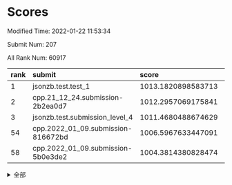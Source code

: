 # Scores

Modified Time: 2022-01-22 11:53:34

Submit Num: 207

All Rank Num: 60917

| rank |               submit               |       score        |       sigma        | pk_num |
| :--- | :--------------------------------- | :----------------- | :----------------- | :----- |
| 1    | jsonzb.test.test_1                 | 1013.1820898583713 | 0.8162907373718081 | 1180   |
| 2    | cpp.21_12_24.submission-2b2ea0d7   | 1012.2957069175841 | 0.799454688590418  | 1176   |
| 3    | jsonzb.test.submission_level_4     | 1011.4680488674629 | 0.7759826718317276 | 1173   |
| 54   | cpp.2022_01_09.submission-816672bd | 1006.5967633447091 | 0.7314527890827281 | 1173   |
| 58   | cpp.2022_01_09.submission-5b0e3de2 | 1004.3814380828474 | 0.7176930784822728 | 1180   |


<details>
<summary>全部</summary>

| rank |                 submit                 |       score        |       sigma        | pk_num |
| :--- | :------------------------------------- | :----------------- | :----------------- | :----- |
| 1    | jsonzb.test.test_1                     | 1013.1820898583713 | 0.8162907373718081 | 1180   |
| 2    | cpp.21_12_24.submission-2b2ea0d7       | 1012.2957069175841 | 0.799454688590418  | 1176   |
| 3    | jsonzb.test.submission_level_4         | 1011.4680488674629 | 0.7759826718317276 | 1173   |
| 4    | gobigger.level_3.submission_level_3_42 | 1011.3618490997114 | 0.7714138103167691 | 1176   |
| 5    | gobigger.level_3.submission_level_3_45 | 1011.2296056997175 | 0.7794375456042765 | 1176   |
| 6    | gobigger.level_3.submission_level_3_25 | 1011.0651359490944 | 0.7833093210253769 | 1176   |
| 7    | gobigger.level_3.submission_level_3_15 | 1010.7701723354718 | 0.7736958325189977 | 1177   |
| 8    | gobigger.level_3.submission_level_3_37 | 1010.7267583257379 | 0.7698042563189316 | 1177   |
| 9    | gobigger.level_3.submission_level_3_5  | 1010.6298478108777 | 0.7613914943523846 | 1177   |
| 10   | gobigger.level_3.submission_level_3_41 | 1010.6237387706027 | 0.7760768633083828 | 1178   |
| 11   | gobigger.level_3.submission_level_3_29 | 1010.532547600439  | 0.7630579077849499 | 1175   |
| 12   | gobigger.level_3.submission_level_3_1  | 1010.3752412335608 | 0.7529778606540412 | 1181   |
| 13   | gobigger.level_3.submission_level_3_35 | 1010.3341228155327 | 0.7491261598835264 | 1176   |
| 14   | gobigger.level_3.submission_level_3_40 | 1010.3290952086526 | 0.7822608733591072 | 1184   |
| 15   | gobigger.level_3.submission_level_3_32 | 1010.3085030935474 | 0.7341761795814318 | 1173   |
| 16   | gobigger.level_3.submission_level_3_24 | 1010.2663650689093 | 0.7481239992155713 | 1179   |
| 17   | gobigger.level_3.submission_level_3_49 | 1010.2559522426759 | 0.7661110127530304 | 1177   |
| 18   | gobigger.level_3.submission_level_3_39 | 1010.2468338575636 | 0.7472956556892135 | 1182   |
| 19   | gobigger.level_3.submission_level_3_34 | 1010.2095645486041 | 0.7389663922295724 | 1176   |
| 20   | gobigger.level_3.submission_level_3_4  | 1010.1475096001055 | 0.7760508097494364 | 1183   |
| 21   | gobigger.level_3.submission_level_3_23 | 1010.1044810543295 | 0.753859803463999  | 1174   |
| 22   | gobigger.level_3.submission_level_3_6  | 1010.0619699320779 | 0.7650061539926639 | 1176   |
| 23   | gobigger.level_3.submission_level_3_13 | 1009.9821271754805 | 0.7659553122098918 | 1176   |
| 24   | gobigger.level_3.submission_level_3_8  | 1009.9744420371206 | 0.7777444383311923 | 1181   |
| 25   | gobigger.level_3.submission_level_3_21 | 1009.8940843428207 | 0.7447111146556143 | 1175   |
| 26   | gobigger.level_3.submission_level_3_46 | 1009.7843093752296 | 0.758528390069727  | 1176   |
| 27   | gobigger.level_3.submission_level_3_30 | 1009.778588742791  | 0.7853871084068997 | 1179   |
| 28   | gobigger.level_3.submission_level_3_20 | 1009.7451927681834 | 0.7384989702584245 | 1179   |
| 29   | gobigger.level_3.submission_level_3_22 | 1009.7368634469764 | 0.7478039087603134 | 1177   |
| 30   | gobigger.level_3.submission_level_3_44 | 1009.6461918984891 | 0.7516020498261082 | 1177   |
| 31   | gobigger.level_3.submission_level_3_18 | 1009.6323076403962 | 0.7742660544404959 | 1181   |
| 32   | gobigger.level_3.submission_level_3_11 | 1009.6283511679311 | 0.7465898444938102 | 1172   |
| 33   | gobigger.level_3.submission_level_3_27 | 1009.6044758061831 | 0.7578338667562481 | 1181   |
| 34   | gobigger.level_3.submission_level_3_10 | 1009.5270594295616 | 0.7488845309678838 | 1174   |
| 35   | gobigger.level_3.submission_level_3_48 | 1009.4972250490142 | 0.754614796879183  | 1176   |
| 36   | gobigger.level_3.submission_level_3_26 | 1009.403865576383  | 0.7773435204477183 | 1182   |
| 37   | gobigger.level_3.submission_level_3_38 | 1009.3935074620216 | 0.7639253760986715 | 1175   |
| 38   | gobigger.level_3.submission_level_3_43 | 1009.3898446700734 | 0.7489042310491911 | 1178   |
| 39   | gobigger.level_3.submission_level_3_9  | 1009.2906293577145 | 0.7774269119617933 | 1176   |
| 40   | gobigger.level_3.submission_level_3_33 | 1009.1348428898253 | 0.7603375643294729 | 1178   |
| 41   | gobigger.level_3.submission_level_3_2  | 1008.9812335475411 | 0.758297726632472  | 1179   |
| 42   | gobigger.level_3.submission_level_3_28 | 1008.8967794922067 | 0.7270812395563956 | 1180   |
| 43   | gobigger.level_3.submission_level_3_17 | 1008.6908297064514 | 0.7283716709870508 | 1173   |
| 44   | gobigger.level_3.submission_level_3_12 | 1008.664084536491  | 0.7502564512119563 | 1177   |
| 45   | gobigger.level_3.submission_level_3_0  | 1008.6163460987923 | 0.7481675230512232 | 1174   |
| 46   | gobigger.level_3.submission_level_3_3  | 1008.6136604493262 | 0.7458444421658137 | 1174   |
| 47   | gobigger.level_3.submission_level_3_19 | 1008.5579745727147 | 0.7357514168080951 | 1174   |
| 48   | gobigger.level_3.submission_level_3_14 | 1008.5115971496588 | 0.7483081597870711 | 1176   |
| 49   | gobigger.level_3.submission_level_3_47 | 1008.5006927781421 | 0.7476767312283914 | 1177   |
| 50   | gobigger.level_3.submission_level_3_31 | 1008.4086168617802 | 0.7440095697259151 | 1173   |
| 51   | gobigger.level_3.submission_level_3_36 | 1008.3108858322664 | 0.7444688283498321 | 1178   |
| 52   | gobigger.level_3.submission_level_3_16 | 1008.1852112047047 | 0.7355818670631142 | 1180   |
| 53   | gobigger.level_3.submission_level_3_7  | 1007.9849865654969 | 0.752454700936699  | 1175   |
| 54   | cpp.2022_01_09.submission-816672bd     | 1006.5967633447091 | 0.7314527890827281 | 1173   |
| 55   | gobigger.level_1.submission_level_1_20 | 1005.0701647781641 | 0.7195338480418306 | 1176   |
| 56   | gobigger.level_1.submission_level_1_39 | 1004.8022846114576 | 0.7122416665884198 | 1178   |
| 57   | gobigger.level_1.submission_level_1_46 | 1004.5523418348624 | 0.710975927467601  | 1172   |
| 58   | cpp.2022_01_09.submission-5b0e3de2     | 1004.3814380828474 | 0.7176930784822728 | 1180   |
| 59   | gobigger.level_1.submission_level_1_13 | 1004.3271056472694 | 0.7109790012864972 | 1180   |
| 60   | gobigger.level_1.submission_level_1_23 | 1004.3220673501002 | 0.7162648648571927 | 1179   |
| 61   | gobigger.level_1.submission_level_1_28 | 1004.319463961258  | 0.7115594512287949 | 1178   |
| 62   | gobigger.level_1.submission_level_1_15 | 1004.1818607824932 | 0.7361693377012235 | 1176   |
| 63   | gobigger.level_1.submission_level_1_12 | 1004.1743051851025 | 0.7112387378223296 | 1173   |
| 64   | gobigger.level_1.submission_level_1_36 | 1003.9690722420479 | 0.7178340139945468 | 1182   |
| 65   | gobigger.level_1.submission_level_1_24 | 1003.9391019122436 | 0.7144603156531233 | 1176   |
| 66   | gobigger.level_1.submission_level_1_34 | 1003.8946584383897 | 0.7187239813795673 | 1178   |
| 67   | gobigger.level_1.submission_level_1_19 | 1003.8537608738044 | 0.7167889741808923 | 1179   |
| 68   | gobigger.level_1.submission_level_1_26 | 1003.775749276225  | 0.7156115568406014 | 1178   |
| 69   | gobigger.level_1.submission_level_1_2  | 1003.7648066696942 | 0.7178475310525855 | 1177   |
| 70   | gobigger.level_1.submission_level_1_27 | 1003.7485445864463 | 0.7121022889419644 | 1180   |
| 71   | gobigger.level_1.submission_level_1_47 | 1003.7287285538689 | 0.7330599823744478 | 1174   |
| 72   | gobigger.level_1.submission_level_1_37 | 1003.7123680945948 | 0.711831315176298  | 1178   |
| 73   | gobigger.level_1.submission_level_1_45 | 1003.6977139086067 | 0.7077367477924746 | 1171   |
| 74   | gobigger.level_1.submission_level_1_17 | 1003.6540685932201 | 0.7074635880725028 | 1179   |
| 75   | gobigger.level_1.submission_level_1_41 | 1003.6282033872747 | 0.7190282442464581 | 1180   |
| 76   | gobigger.level_1.submission_level_1_38 | 1003.6047477004489 | 0.7157102395605612 | 1178   |
| 77   | gobigger.level_1.submission_level_1_25 | 1003.557134936685  | 0.7128707166554115 | 1178   |
| 78   | gobigger.level_1.submission_level_1_31 | 1003.4594840513083 | 0.7133042410098116 | 1176   |
| 79   | gobigger.level_1.submission_level_1_40 | 1003.4296762960785 | 0.7205611303769917 | 1175   |
| 80   | gobigger.level_1.submission_level_1_4  | 1003.4060374056373 | 0.7146451437190363 | 1178   |
| 81   | gobigger.level_1.submission_level_1_11 | 1003.3891170000294 | 0.7306666160353482 | 1177   |
| 82   | gobigger.level_1.submission_level_1_49 | 1003.3547235256431 | 0.7110383352107306 | 1174   |
| 83   | gobigger.level_1.submission_level_1_5  | 1003.3026715746884 | 0.7192681757162303 | 1175   |
| 84   | gobigger.level_1.submission_level_1_8  | 1003.2712822843205 | 0.7179512167755542 | 1185   |
| 85   | gobigger.level_1.submission_level_1_18 | 1003.2216604726808 | 0.7021306818492907 | 1179   |
| 86   | gobigger.level_1.submission_level_1_7  | 1003.2152944816078 | 0.7167710761560198 | 1180   |
| 87   | gobigger.level_1.submission_level_1_14 | 1003.1859538018085 | 0.7226431342688608 | 1175   |
| 88   | gobigger.level_1.submission_level_1_1  | 1003.1443324998153 | 0.7137663137357567 | 1173   |
| 89   | gobigger.level_1.submission_level_1_30 | 1003.1167551369393 | 0.7219720231724214 | 1179   |
| 90   | gobigger.level_1.submission_level_1_42 | 1002.9824299380987 | 0.7148169895407719 | 1179   |
| 91   | gobigger.level_1.submission_level_1_32 | 1002.9722205268081 | 0.7063494853110955 | 1176   |
| 92   | gobigger.level_1.submission_level_1_16 | 1002.9602447339685 | 0.7115302963252907 | 1180   |
| 93   | gobigger.level_1.submission_level_1_6  | 1002.9574313851226 | 0.7163906063751045 | 1178   |
| 94   | gobigger.level_1.submission_level_1_29 | 1002.9069550100577 | 0.7130654195682379 | 1180   |
| 95   | gobigger.level_1.submission_level_1_43 | 1002.9003468632387 | 0.7164496317356318 | 1178   |
| 96   | gobigger.level_1.submission_level_1_33 | 1002.7647122304287 | 0.7206330821214784 | 1183   |
| 97   | gobigger.level_1.submission_level_1_44 | 1002.5551371031584 | 0.7022410875551622 | 1176   |
| 98   | gobigger.level_1.submission_level_1_3  | 1002.531635488394  | 0.7222346348225288 | 1175   |
| 99   | gobigger.level_1.submission_level_1_22 | 1002.4736688725508 | 0.7162355670820222 | 1173   |
| 100  | gobigger.level_1.submission_level_1_48 | 1002.4567562425965 | 0.7194011539575069 | 1178   |
| 101  | gobigger.level_1.submission_level_1_35 | 1002.1654344018409 | 0.7262743923556955 | 1177   |
| 102  | gobigger.level_1.submission_level_1_9  | 1002.1086677733882 | 0.7125421080318721 | 1175   |
| 103  | gobigger.level_1.submission_level_1_10 | 1001.8967124547479 | 0.7183831733211042 | 1178   |
| 104  | gobigger.level_1.submission_level_1_0  | 1001.8412184950695 | 0.7133439501832395 | 1175   |
| 105  | gobigger.level_1.submission_level_1_21 | 1001.5623823562244 | 0.70241352854902   | 1180   |
| 106  | gobigger.random.submission_random_13   | 997.2834565944155  | 0.7041648468776825 | 1176   |
| 107  | gobigger.random.submission_random_44   | 996.8391027962537  | 0.7027418901683388 | 1172   |
| 108  | gobigger.random.submission_random_40   | 996.7719760635392  | 0.7365539765144007 | 1175   |
| 109  | gobigger.random.submission_random_31   | 996.7640768087127  | 0.7022407166220861 | 1178   |
| 110  | gobigger.random.submission_random_27   | 996.7520315117031  | 0.7115234668131001 | 1184   |
| 111  | gobigger.random.submission_random_8    | 996.6178092114146  | 0.7129235093063151 | 1176   |
| 112  | gobigger.random.submission_random_2    | 996.5329464426146  | 0.7023086653366367 | 1181   |
| 113  | gobigger.random.submission_random_25   | 996.516296003397   | 0.7126146609447819 | 1178   |
| 114  | gobigger.random.submission_random_21   | 996.5050445754817  | 0.7238625453044716 | 1177   |
| 115  | gobigger.random.submission_random_48   | 996.4772071857816  | 0.7149073750630079 | 1174   |
| 116  | gobigger.random.submission_random_36   | 996.3462338691401  | 0.703885358555634  | 1180   |
| 117  | gobigger.random.submission_random_20   | 996.1947713825233  | 0.7250760677705093 | 1177   |
| 118  | gobigger.random.submission_random_39   | 996.1902705807589  | 0.709671270281341  | 1174   |
| 119  | gobigger.random.submission_random_37   | 996.1834416335874  | 0.7172734551329394 | 1174   |
| 120  | gobigger.random.submission_random_24   | 996.1822340694423  | 0.7210171379557835 | 1178   |
| 121  | gobigger.random.submission_random_16   | 996.119087783379   | 0.7179994809822542 | 1179   |
| 122  | gobigger.random.submission_random_14   | 996.0133642787334  | 0.7115327830448186 | 1184   |
| 123  | gobigger.random.submission_random_15   | 996.0096012744351  | 0.6971769678177486 | 1176   |
| 124  | gobigger.random.submission_random_5    | 995.9577285212664  | 0.7181474720057593 | 1180   |
| 125  | gobigger.random.submission_random_22   | 995.9046820065822  | 0.7203119354393837 | 1180   |
| 126  | gobigger.random.submission_random_46   | 995.8525888604759  | 0.7065037948173202 | 1177   |
| 127  | gobigger.random.submission_random_33   | 995.8172087817043  | 0.7325926220262557 | 1172   |
| 128  | gobigger.random.submission_random_30   | 995.7972061971194  | 0.7066198228557837 | 1177   |
| 129  | gobigger.random.submission_random_47   | 995.7699856512749  | 0.7003124196169532 | 1180   |
| 130  | gobigger.random.submission_random_41   | 995.7539524684915  | 0.707624795375074  | 1178   |
| 131  | gobigger.random.submission_random_18   | 995.7311989749761  | 0.7008880847015599 | 1177   |
| 132  | gobigger.random.submission_random_43   | 995.7272236639556  | 0.7029728282628057 | 1179   |
| 133  | gobigger.random.submission_random_26   | 995.6961056801979  | 0.7010932069601631 | 1175   |
| 134  | gobigger.random.submission_random_42   | 995.6942598531881  | 0.7065848336653305 | 1178   |
| 135  | gobigger.random.submission_random_12   | 995.6785549948876  | 0.7215917653562993 | 1171   |
| 136  | gobigger.random.submission_random_1    | 995.6589181149621  | 0.715477267180068  | 1176   |
| 137  | gobigger.random.submission_random_4    | 995.6288950195077  | 0.7079101443931916 | 1182   |
| 138  | gobigger.random.submission_random_19   | 995.5989603225983  | 0.7178334602813997 | 1180   |
| 139  | gobigger.random.submission_random_3    | 995.5090150134778  | 0.7236276760397559 | 1180   |
| 140  | gobigger.random.submission_random_32   | 995.4885469010782  | 0.7227181383759126 | 1177   |
| 141  | gobigger.random.submission_random_9    | 995.4859890767392  | 0.7237630381435266 | 1175   |
| 142  | gobigger.random.submission_random_23   | 995.4179059397761  | 0.7171972886285606 | 1178   |
| 143  | gobigger.random.submission_random_29   | 995.3492330529093  | 0.7228057252630443 | 1174   |
| 144  | gobigger.random.submission_random_0    | 995.2433794075802  | 0.7129048026921007 | 1174   |
| 145  | gobigger.random.submission_random_7    | 995.2412741184979  | 0.716774160097609  | 1174   |
| 146  | gobigger.random.submission_random_34   | 995.1209377446858  | 0.7117260255582256 | 1181   |
| 147  | gobigger.random.submission_random_17   | 995.1137408310238  | 0.7112483216558848 | 1175   |
| 148  | gobigger.random.submission_random_49   | 995.094137536046   | 0.7084601149322379 | 1171   |
| 149  | gobigger.random.submission_random_28   | 995.0629103126367  | 0.7127010220018397 | 1181   |
| 150  | gobigger.random.submission_random_38   | 995.057724424902   | 0.7079517736810993 | 1177   |
| 151  | gobigger.random.submission_random_35   | 995.0162249940794  | 0.7062836235989429 | 1175   |
| 152  | gobigger.random.submission_random_45   | 994.9613156853402  | 0.724905273751316  | 1180   |
| 153  | gobigger.level_2.submission_level_2_6  | 994.9368803173936  | 0.7267576933348514 | 1177   |
| 154  | gobigger.random.submission_random_10   | 994.9144457195827  | 0.7094971249974886 | 1177   |
| 155  | gobigger.random.submission_random_6    | 994.753373875026   | 0.7144825552711482 | 1181   |
| 156  | gobigger.random.submission_random_11   | 994.6882347652029  | 0.7228327238825157 | 1179   |
| 157  | gobigger.level_2.submission_level_2_14 | 993.4788597505838  | 0.725163033034449  | 1178   |
| 158  | gobigger.level_2.submission_level_2_38 | 993.3736926210487  | 0.7393538431546279 | 1179   |
| 159  | gobigger.level_2.submission_level_2_45 | 993.3162917281155  | 0.7357779338416975 | 1183   |
| 160  | gobigger.level_2.submission_level_2_5  | 993.3081769471379  | 0.7321799246414588 | 1181   |
| 161  | gobigger.level_2.submission_level_2_30 | 993.2911468325069  | 0.7309694333979229 | 1173   |
| 162  | gobigger.level_2.submission_level_2_24 | 993.265335779878   | 0.7443419263945983 | 1182   |
| 163  | gobigger.level_2.submission_level_2_2  | 993.2233016094568  | 0.7441765984364901 | 1176   |
| 164  | gobigger.level_2.submission_level_2_49 | 993.130188375088   | 0.7260500334898425 | 1178   |
| 165  | gobigger.level_2.submission_level_2_4  | 993.0991805077945  | 0.7231751712022397 | 1172   |
| 166  | gobigger.level_2.submission_level_2_20 | 993.0946686875999  | 0.7333058846544405 | 1181   |
| 167  | gobigger.level_2.submission_level_2_44 | 992.9418342078046  | 0.7383946337912317 | 1174   |
| 168  | gobigger.level_2.submission_level_2_12 | 992.8915113942709  | 0.7507207378875466 | 1177   |
| 169  | gobigger.level_2.submission_level_2_32 | 992.8660636489423  | 0.7362721118359914 | 1170   |
| 170  | gobigger.level_2.submission_level_2_43 | 992.8216651510364  | 0.7297226664273224 | 1178   |
| 171  | gobigger.level_2.submission_level_2_21 | 992.8200446066286  | 0.7368343626374132 | 1175   |
| 172  | gobigger.level_2.submission_level_2_11 | 992.564813770423   | 0.7369723772494702 | 1175   |
| 173  | gobigger.level_2.submission_level_2_48 | 992.5221305537202  | 0.7373914300957081 | 1173   |
| 174  | gobigger.level_2.submission_level_2_0  | 992.5207225160013  | 0.7488710326045803 | 1178   |
| 175  | gobigger.level_2.submission_level_2_29 | 992.4369758712633  | 0.7368933690241045 | 1178   |
| 176  | gobigger.level_2.submission_level_2_26 | 992.4201347076064  | 0.7457586644328119 | 1179   |
| 177  | gobigger.level_2.submission_level_2_41 | 992.2864901191167  | 0.7500035136921329 | 1181   |
| 178  | gobigger.level_2.submission_level_2_40 | 992.2792637246556  | 0.7423287984292478 | 1174   |
| 179  | gobigger.level_2.submission_level_2_42 | 992.2505300081992  | 0.7371989673153546 | 1176   |
| 180  | gobigger.level_2.submission_level_2_7  | 992.0607156309837  | 0.7280812012531325 | 1177   |
| 181  | gobigger.level_2.submission_level_2_9  | 992.0483397240484  | 0.7494685981698245 | 1180   |
| 182  | gobigger.level_2.submission_level_2_35 | 991.997667171332   | 0.7442111141902743 | 1179   |
| 183  | gobigger.level_2.submission_level_2_34 | 991.9884872461666  | 0.7534228303500315 | 1179   |
| 184  | gobigger.level_2.submission_level_2_46 | 991.962026154277   | 0.7462289737947406 | 1169   |
| 185  | gobigger.level_2.submission_level_2_15 | 991.9549284804148  | 0.7480630217423301 | 1174   |
| 186  | gobigger.level_2.submission_level_2_31 | 991.9416927637641  | 0.7387486352757177 | 1171   |
| 187  | gobigger.level_2.submission_level_2_3  | 991.880659755883   | 0.7594440728213239 | 1180   |
| 188  | gobigger.level_2.submission_level_2_23 | 991.8739787423825  | 0.7513482031483586 | 1177   |
| 189  | gobigger.level_2.submission_level_2_47 | 991.7823930376452  | 0.7369469573952881 | 1171   |
| 190  | gobigger.level_2.submission_level_2_19 | 991.7755715136478  | 0.7472168471698124 | 1180   |
| 191  | gobigger.level_2.submission_level_2_39 | 991.6437827714568  | 0.7575637259826904 | 1180   |
| 192  | gobigger.level_2.submission_level_2_36 | 991.6279283937087  | 0.721722817051732  | 1178   |
| 193  | gobigger.level_2.submission_level_2_22 | 991.6165520203585  | 0.7553836361879435 | 1175   |
| 194  | gobigger.level_2.submission_level_2_33 | 991.5763219273397  | 0.750288496187     | 1181   |
| 195  | gobigger.level_2.submission_level_2_28 | 991.5120333892505  | 0.7408684654928279 | 1179   |
| 196  | gobigger.level_2.submission_level_2_25 | 991.490800029642   | 0.7563028477410484 | 1177   |
| 197  | gobigger.level_2.submission_level_2_10 | 991.3266169737758  | 0.7432973966011269 | 1176   |
| 198  | gobigger.level_2.submission_level_2_8  | 991.2859832777826  | 0.7390083726584443 | 1182   |
| 199  | gobigger.level_2.submission_level_2_13 | 991.0829205321319  | 0.7569555899982823 | 1181   |
| 200  | gobigger.level_2.submission_level_2_37 | 991.0649024212233  | 0.75509454098925   | 1174   |
| 201  | gobigger.level_2.submission_level_2_17 | 991.0591692030353  | 0.751718385274016  | 1178   |
| 202  | gobigger.level_2.submission_level_2_27 | 990.9818367535214  | 0.7630416555727989 | 1179   |
| 203  | gobigger.level_2.submission_level_2_1  | 990.2149504666254  | 0.7766492239120417 | 1174   |
| 204  | gobigger.level_2.submission_level_2_18 | 990.0829620311524  | 0.7813470506093656 | 1172   |
| 205  | gobigger.level_2.submission_level_2_16 | 989.8456690104715  | 0.7645510227463409 | 1177   |
| 206  | gobigger.none.submission_none_0        | 976.5456406581715  | 1.3285366761568418 | 1173   |
| 207  | gobigger.none.submission_none_1        | 975.5821125128562  | 1.424526835622161  | 1181   |

</details>